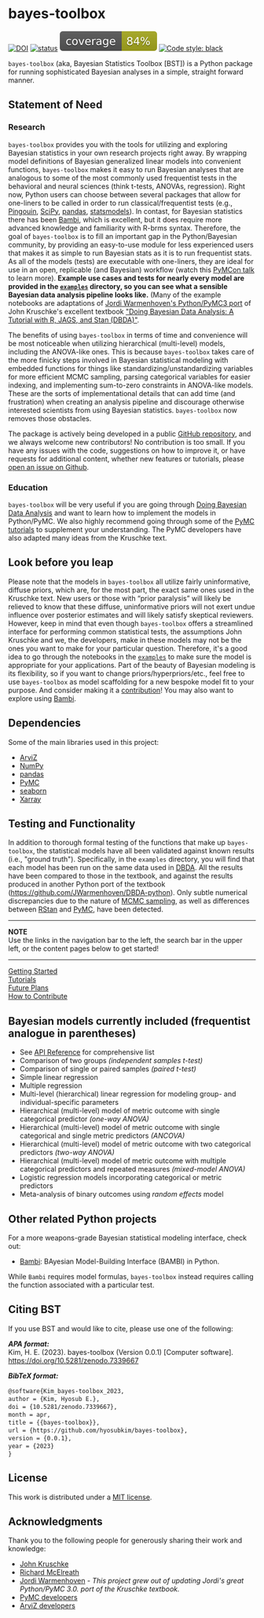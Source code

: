 # bayes-toolbox 

[![DOI](https://zenodo.org/badge/553182204.svg)](https://zenodo.org/badge/latestdoi/553182204)
[![status](https://joss.theoj.org/papers/1b7b8068a329b547e28d00da0ad790b2/status.svg)](https://joss.theoj.org/papers/1b7b8068a329b547e28d00da0ad790b2)
![coverage](coverage.svg)
[![Code style: black](https://img.shields.io/badge/code%20style-black-000000.svg)](https://github.com/psf/black)

`bayes-toolbox` (aka, Bayesian Statistics Toolbox [BST]) is a Python package for running sophisticated Bayesian analyses in a simple, straight forward manner. 

## Statement of Need 

### Research
`bayes-toolbox` provides you with the tools for utilizing and exploring Bayesian statistics in your own research projects right away. By wrapping model definitions of Bayesian generalized linear models into convenient functions, `bayes-toolbox` makes it easy to run Bayesian analyses that are analogous to some of the most commonly used frequentist tests in the behavioral and neural sciences (think t-tests, ANOVAs, regression). Right now, Python users can choose between several packages that allow for one-liners to be called in order to run classical/frequentist tests (e.g., [Pingouin](https://pingouin-stats.org/build/html/index.html#), [SciPy](https://scipy.org/), [pandas](https://pandas.pydata.org/), [statsmodels](https://www.statsmodels.org/stable/index.html)). In contast, for Bayesian statistics there has been [Bambi](https://bambinos.github.io/bambi/), which is excellent, but it does require more advanced knowledge and familiarity with R-brms syntax. Therefore, the goal of `bayes-toolbox` is to fill an important gap in the Python/Bayesian community, by providing an easy-to-use module for less experienced users that makes it as simple to run Bayesian stats as it is to run frequentist stats. As all of the models (tests) are executable with one-liners, they are ideal for use in an open, replicable (and Bayesian) workflow (watch this [PyMCon talk](https://www.youtube.com/watch?v=ElfToZ9EBpM) to learn more). **Example use cases and tests for nearly every model are provided in the [`examples`](https://github.com/hyosubkim/bayes-toolbox/tree/main/examples) directory, so you can see what a sensible Bayesian data analysis pipeline looks like.** (Many of the example notebooks are adaptations of [Jordi Warmenhoven's Python/PyMC3 port](https://github.com/JWarmenhoven/DBDA-python) of John Kruschke's excellent textbook ["Doing Bayesian Data Analysis: A Tutorial with R, JAGS, and Stan (DBDA)"](https://sites.google.com/site/doingbayesiandataanalysis/home?authuser=0).

The benefits of using `bayes-toolbox` in terms of time and convenience will be most noticeable when utilizing hierarchical (multi-level) models, including the ANOVA-like ones. This is because `bayes-toolbox` takes care of the more finicky steps involved in Bayesian statistical modeling with embedded functions for things like standardizing/unstandardizing variables for more efficient MCMC sampling, parsing categorical variables for easier indexing, and implementing sum-to-zero constraints in ANOVA-like models. These are the sorts of implementational details that can add time (and frustration) when creating an analysis pipeline and discourage otherwise interested scientists from using Bayesian statistics. `bayes-toolbox` now removes those obstacles. 

The package is actively being developed in a public [GitHub repository](https://github.com/hyosubkim/bayes-toolbox), and we always welcome new contributors! No contribution is too small. If you have any issues with the code, suggestions on how to improve it, or have requests for additional content, whether new features or tutorials, please [open an issue on Github](https://github.com/hyosubkim/bayes-toolbox/issues). 

### Education
`bayes-toolbox` will be very useful if you are going through [Doing Bayesian Data Analysis](https://sites.google.com/site/doingbayesiandataanalysis/home?authuser=0) and want to learn how to implement the models in Python/PyMC. We also highly recommend going through some of the [PyMC tutorials](https://www.pymc.io/projects/docs/en/stable/learn/core_notebooks/index.html) to supplement your understanding. The PyMC developers have also adapted many ideas from the Kruschke text. 

## Look before you leap
Please note that the models in `bayes-toolbox` all utilize fairly uninformative, diffuse priors, which are, for the most part, the exact same ones used in the Kruschke text. New users or those with “prior paralysis” will likely be relieved to know that these diffuse, uninformative priors will not exert undue influence over posterior estimates and will likely satisfy skeptical reviewers. However, keep in mind that even though `bayes-toolbox` offers a streamlined interface for performing common statistical tests, the assumptions John Kruschke and we, the developers, make in these models may not be the ones you want to make for your particular question. Therefore, it's a good idea to go through the notebooks in the [`examples`](https://github.com/hyosubkim/bayes-toolbox/tree/main/examples) to make sure the model is appropriate for your applications. Part of the beauty of Bayesian modeling is its flexibility, so if you want to change priors/hyperpriors/etc., feel free to use `bayes-toolbox` as model scaffolding for a new bespoke model fit to your purpose. And consider making it a [contribution](https://hyosubkim.github.io/bayes-toolbox/how-to-contribute/)! You may also want to explore using [Bambi](https://bambinos.github.io/bambi/). 

## Dependencies
Some of the main libraries used in this project:

- [ArviZ](https://arviz-devs.github.io/arviz/)
- [NumPy](https://numpy.org/)
- [pandas](https://pandas.pydata.org/)
- [PyMC](https://www.pymc.io/welcome.html)
- [seaborn](https://seaborn.pydata.org/)
- [Xarray](https://docs.xarray.dev/en/stable/)

## Testing and Functionality
In addition to thorough formal testing of the functions that make up `bayes-toolbox`, the statistical models have all been validated against known results (i.e., "ground truth"). Specifically, in the `examples` directory, you will find that each model has been run on the same data used in [DBDA](https://sites.google.com/site/doingbayesiandataanalysis/home?authuser=0). All the results have been compared to those in the textbook, and against the results produced in another Python port of the textbook (https://github.com/JWarmenhoven/DBDA-python). Only subtle numerical discrepancies due to the nature of [MCMC sampling](https://en.wikipedia.org/wiki/Markov_chain_Monte_Carlo), as well as differences between [RStan](https://cran.r-project.org/web/packages/rstan/vignettes/rstan.html) and [PyMC](https://www.pymc.io/welcome.html), have been detected. 


---
**NOTE**      
Use the links in the navigation bar to the left, the search bar in the upper left, or the content pages below to get started!  

---
[Getting Started](https://hyosubkim.github.io/bayes-toolbox/getting-started/)  
[Tutorials](https://hyosubkim.github.io/bayes-toolbox/tutorials/)  
[Future Plans](https://hyosubkim.github.io/bayes-toolbox/future-plans/)     
[How to Contribute](https://hyosubkim.github.io/bayes-toolbox/how-to-contribute/)

## Bayesian models currently included (frequentist analogue in parentheses)
- See [API Reference](https://hyosubkim.github.io/bayes-toolbox/reference) for comprehensive list
- Comparison of two groups *(independent samples t-test)*
- Comparison of single or paired samples *(paired t-test)*
- Simple linear regression
- Multiple regression
- Multi-level (hierarchical) linear regression for modeling group- and individual-specific parameters
- Hierarchical (multi-level) model of metric outcome with single categorical predictor *(one-way ANOVA)*
- Hierarchical (multi-level) model of metric outcome with single categorical and single metric predictors *(ANCOVA)*
- Hierarchical (multi-level) model of metric outcome with two categorical predictors *(two-way ANOVA)*
- Hierarchical (multi-level) model of metric outcome with multiple categorical predictors and repeated measures *(mixed-model ANOVA)*
- Logistic regression models incorporating categorical or metric predictors
- Meta-analysis of binary outcomes using *random effects* model

## Other related Python projects 
For a more weapons-grade Bayesian statistical modeling interface, check out:  

- [Bambi](https://github.com/bambinos/bambi): BAyesian Model-Building Interface (BAMBI) in Python.

While `Bambi` requires model formulas, `bayes-toolbox` instead requires calling the function associated with a particular test. 

## Citing BST
If you use BST and would like to cite, please use one of the following:

***APA format:***  
    Kim, H. E. (2023). bayes-toolbox (Version 0.0.1) [Computer software]. https://doi.org/10.5281/zenodo.7339667
    
***BibTeX format:***
```
@software{Kim_bayes-toolbox_2023,
author = {Kim, Hyosub E.},
doi = {10.5281/zenodo.7339667},
month = apr,
title = {{bayes-toolbox}},
url = {https://github.com/hyosubkim/bayes-toolbox},
version = {0.0.1},
year = {2023}
}
```

## License
This work is distributed under a [MIT license](https://github.com/hyosubkim/bayesian-statistics-toolbox/blob/main/LICENSE). 

## Acknowledgments
Thank you to the following people for generously sharing their work and knowledge:  
- [John Kruschke](https://jkkweb.sitehost.iu.edu/)  
- [Richard McElreath](https://xcelab.net/rm/)  
- [Jordi Warmenhoven](https://github.com/JWarmenhoven) - *This project grew out of updating Jordi's great Python/PyMC 3.0. port of the Kruschke textbook.*   
- [PyMC developers](https://github.com/pymc-devs/pymc)  
- [ArviZ developers](https://www.arviz.org/en/latest/our_team.html)  


